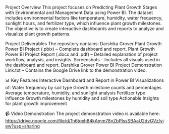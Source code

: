 Project Overview
This project focuses on Predicting Plant Growth Stages with Environmental and Management Data using Power BI.
The dataset includes environmental factors like temperature, humidity, water frequency, sunlight hours, and fertilizer type, which influence plant growth milestones.
The objective is to create interactive dashboards and reports to analyze and visualize plant growth patterns.

Project Deliverables
The repository contains:
Darshika Grover Plant Growth Power BI Project (.pbix) – Complete dashboard and report.
Plant Growth Power BI Project Report (.docx and .pdf) – Detailed explanation of project workflow, analysis, and insights.
Screenshots – Includes all visuals used in the dashboard and report.
Darshika Grover Power BI Project Demonstration Link.txt – Contains the Google Drive link to the demonstration video.

📊 Key Features
Interactive Dashboard and Report in Power BI
Visualizations of:
Water frequency by soil type
Growth milestone counts and percentages
Average temperature, humidity, and sunlight analysis
Fertilizer type influence
Growth milestones by humidity and soil type
Actionable Insights for plant growth improvement

📹 Video Demonstration
The project demonstration video is available here:
https://drive.google.com/file/d/1h6tqxh84kAmm78nZbPIssSBAaU2dvGVz/view?usp=sharing
